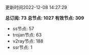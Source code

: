 更新时间2022-12-08 14:27:29

**总订阅: 73**
**总节点: 1027**
**有效节点: 309**
- ss节点: 57
- trojan节点: 63
- v2ray节点: 188
- ssr节点: 1
